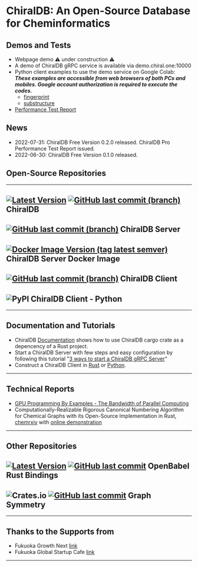 
# ChiralDB: An Open-Source Database for Cheminformatics

## Demos and Tests

- Webpage demo :warning: under construction :warning:
- A demo of ChiralDB gRPC service is available via demo.chiral.one:10000
- Python client examples to use the demo service on Google Colab: ***These examples are accessible from web browsers of both PCs and mobiles. Google account authorization is required to execute the codes.***
    - [fingerprint](https://colab.research.google.com/drive/1Pz68N1ZuYaVLROZ_akZslvxNdAReZPHZ?usp=sharing)
    - [substructure](https://colab.research.google.com/drive/1A2r3TUEJif1gPGpyCy66Z4HC8yXTYkik?usp=sharing)
- [Performance Test Report](docs/performance_test)

## News

- 2022-07-31: ChiralDB Free Version 0.2.0 released. ChiralDB Pro Performance Test Report issued.
- 2022-06-30: ChiralDB Free Version 0.1.0 released. 

## Open-Source Repositories

---

## [![Latest Version](https://img.shields.io/crates/v/chiral-db.svg?style=flat-square)](https://crates.io/crates/chiral-db) [![GitHub last commit (branch)](https://img.shields.io/github/last-commit/chiral-data/chiral-db/main?style=flat-square)](https://github.com/chiral-data/chiral-db) ChiralDB

## [![GitHub last commit (branch)](https://img.shields.io/github/last-commit/chiral-data/chiral-db-grpc/main?style=flat-square)](https://github.com/chiral-data/chiral-db-grpc) ChiralDB Server
## [![Docker Image Version (tag latest semver)](https://img.shields.io/docker/v/chiraljp/chiral-db-server/latest?style=flat-square)](https://hub.docker.com/r/chiraljp/chiral-db-server) ChiralDB Server Docker Image

## [![GitHub last commit (branch)](https://img.shields.io/github/last-commit/chiral-data/chiral-db-grpc-client/main?style=flat-square)](https://github.com/chiral-data/chiral-db-grpc-client) ChiralDB Client
<!-- accessing ChiralDB services from other programming languages -->
## ![PyPI](https://img.shields.io/pypi/v/chiral_db_grpc_client) ChiralDB Client - Python

---

## Documentation and Tutorials

- ChiralDB [Documentation](https://docs.rs/chiral-db/latest/chiral_db/) shows how to use ChiralDB cargo crate as a depencency of a Rust project. 
- Start a ChiralDB Server with few steps and easy configuration by following this tutorial "[3 ways to start a ChiralDB gRPC Server](docs/chiral_db_server)"
- Construct a ChiralDB Client in [Rust](https://github.com/chiral-data/chiral-db-grpc/blob/main/src/client.rs) or [Python](https://github.com/chiral-data/chiral-db-grpc-client/tree/main/python).

---

## Technical Reports

- [GPU Programming By Examples - The Bandwidth of Parallel Computing](docs/training_gpu)
- Computationally-Realizable Rigorous Canonical Numbering Algorithm for Chemical Graphs with its Open-Source Implementation in Rust, [chemrxiv](https://chemrxiv.org/engage/chemrxiv/article-details/61498e006fc3a86839a79037) with [online demonstration](https://m67wz.sse.codesandbox.io) 

---

## Other Repositories

## [![Latest Version](https://img.shields.io/crates/v/openbabel.svg)](https://crates.io/crates/openbabel) [![GitHub last commit](https://img.shields.io/github/last-commit/rogerwq/openbabel-rust)](https://github.com/rogerwq/openbabel-rust) OpenBabel Rust Bindings
## ![Crates.io](https://img.shields.io/crates/v/graph-symmetry?style=flat-square) [![GitHub last commit](https://img.shields.io/github/last-commit/chiral-data/rust-graph-symmetry?style=flat-square)](https://github.com/chiral-data/rust-graph-symmetry) Graph Symmetry

---

## Thanks to the Supports from
- Fukuoka Growth Next [link](https://growth-next.com/)
- Fukuoka Global Startup Cafe [link](https://startupcafe.jp/en/top-en/)

---